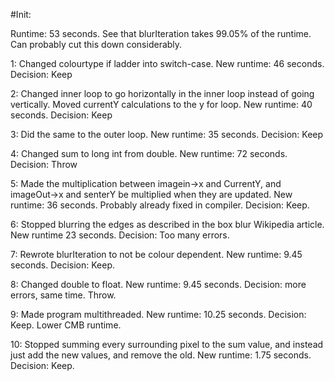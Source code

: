 #Init:

Runtime: 53 seconds. See that blurIteration takes 99.05% of the runtime. Can probably cut this down considerably.

1: Changed colourtype if ladder into switch-case. New runtime: 46 seconds. Decision: Keep

2: Changed inner loop to go horizontally in the inner loop instead of going vertically. Moved currentY calculations to the y for loop. New runtime: 40 seconds. Decision: Keep

3: Did the same to the outer loop. New runtime: 35 seconds. Decision: Keep

4: Changed sum to long int from double. New runtime: 72 seconds. Decision: Throw

5: Made the multiplication between imagein->x and CurrentY, and imageOut->x and senterY be multiplied when they are updated. New runtime: 36 seconds. Probably already fixed in compiler. Decision: Keep.

6: Stopped blurring the edges as described in the box blur Wikipedia article. New runtime 23 seconds. Decision: Too many errors.

7: Rewrote blurIteration to not be colour dependent. New runtime: 9.45 seconds. Decision: Keep.

8: Changed double to float. New runtime: 9.45 seconds. Decision: more errors, same time. Throw.

9: Made program multithreaded. New runtime: 10.25 seconds. Decision: Keep. Lower CMB runtime.

10: Stopped summing every surrounding pixel to the sum value, and instead just add the new values, and remove the old. New runtime: 1.75 seconds. Decision: Keep.
